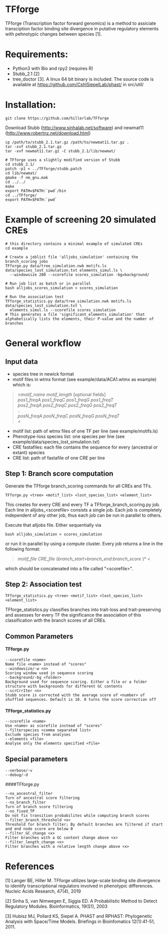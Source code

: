 # TFforge

TFforge (Transcription factor forward genomics) is a method to assiciate transciption factor binding site divergence in putative regulatory elements with pehnotypic changes between species [1].

# Requirements:
* Python3 with Bio and rpy2 (requires R)
* Stubb_2.1 [2]
* tree_doctor [3]. A linux 64 bit binary is included. The source code is available at https://github.com/CshlSiepelLab/phast/ in src/util/

# Installation:

`git clone https://github.com/hillerlab/TFforge`

Download Stubb (http://www.sinhalab.net/software) and newmat11 (http://www.robertnz.net/download.html)
```
cp /path/to/stubb_2.1.tar.gz /path/to/newmat11.tar.gz .
tar -xvf stubb_2.1.tar.gz
tar -xvf newmat11.tar.gz -C stubb_2.1/lib/newmat/

# TFforge uses a slightly modified version of Stubb
cd stubb_2.1/
patch -p1 < ../TFforge/stubb.patch
cd lib/newmat/
gmake -f nm_gnu.mak
cd ../../
make
export PATH=$PATH:`pwd`/bin
cd ../TFforge/
export PATH=$PATH:`pwd`
```

# Example of screening 20 simulated CREs
```
# this directory contains a minimal example of simulated CREs
cd example

# Create a joblist file 'alljobs_simulation' containing the branch_scoring jobs
TFforge.py data/tree_simulation.nwk motifs.ls data/species_lost_simulation.txt elements_simul.ls \
  --windowsize 200 --scorefile scores_simulation -bg=background/

# Run job list as batch or in parallel 
bash alljobs_scores_simulation > scores_simulation

# Run the association test
TFforge_statistics.py data/tree_simulation.nwk motifs.ls data/species_lost_simulation.txt \
  elements_simul.ls --scorefile scores_simulation
# This generates a file 'significant_elements_simulation' that alphabetically lists the elements, their P-value and the number of branches
```

# General workflow
## Input data
- species tree in newick format
- motif files in wtmx format (see example/data/ACA1.wtmx as example) which is: 
> \>*motif_name*	*motif_length*	[optional fields]  
> *pos1_freqA*	*pos1_freqC*	*pos1_freqG*	*pos1_freqT*  
> *pos2_freqA*	*pos2_freqC*	*pos2_freqG*	*pos2_freqT*  
> ..  
> *posN_freqA*	*posN_freqC*	*posN_freqG*	*posN_freqT*  
> \<  
- motif list: path of wtmx files of one TF per line (see example/motifs.ls)
- Phenotype-loss species list: one species per line (see example/data/species_lost_simulation.txt)
- CRE fastafiles: each file contains the sequence for every (ancestral or extant) species
- CRE list: path of fastafile of one CRE per line

## Step 1: Branch score computation
Generate the TFforge branch_scoring commands for all CREs and TFs.
```
TFforge.py <tree> <motif_list> <lost_species_list> <element_list>
```
This creates for every CRE and every TF a TFforge_branch_scoring.py job. Each line in alljobs_\<scorefile\> consists a single job. Each job is completely independent of any other job, thus each job can be run in parallel to others.

Execute that alljobs file. Either sequentially via
```
bash alljobs_simulation > scores_simulation
```
or run it in parallel by using a compute cluster.
Every job returns a line in the following format:  
> *motif_file*	*CRE_file*	(*branch_start*>*branch_end*:*branch_score*	)*	<  

which should be concatenated into a file called "\<scorefile\>".

## Step 2: Association test
```
TFforge_statistics.py <tree> <motif_list> <lost_species_list> <element_list>
```
TFforge_statistics.py classifies branches into trait-loss and trait-preserving and assesses for every TF the significance the association of this classification with the branch scores of all CREs.

## Common Parameters
#### TFforge.py
```
--scorefile <name>
Name file <name> instead of "scores"
--windowsize/-w <n>
Scoring window used in sequence scoring
--background/-bg <folder>
Background used for sequence scoring. Either a file or a folder structure with backgrounds for different GC contents
--scrCrrIter <n>
Stubb score is corrected with the average score of <number> of shuffled sequences. Default is 10. 0 turns the score correction off
```
#### TFforge_statistics.py
```
--scorefile <name>
Use <name> as scorefile instead of "scores"
--filterspecies <comma separated list>
Exclude species from analyses
--elements <file>
Analyse only the elements specified <file>
```

## Special parameters
```
--verbose/-v
--debug/-d
```

####TFforge.py
```
--no_ancestral_filter
Turn of ancestral score filtering
--no_branch_filter
Turn of branch score filtering
--no_fixed_TP
Do not fix transition probabilites while computing branch scores
--filter_branch_threshold <x>
Threshold for branch filter; By default branches are filtered if start and end node score are below 0
--filter_GC_change <x>
Filter branches with a GC content change above <x>
--filter_length_change <x>
Filter branches with a relative length change above <x>
```
 
# References
[1] Langer BE, Hiller M. TFforge utilizes large-scale binding site divergence to identify transcriptional regulators involved in phenotypic differences. Nucleic Acids Research, 47(4), 2019

[2] Sinha S, van Nimwegen E, Siggia ED. A Probabilistic Method to Detect Regulatory Modules. Bioinformatics, 19(S1), 2003

[3] Hubisz MJ, Pollard KS, Siepel A. PHAST and RPHAST: Phylogenetic Analysis with Space/Time Models. Briefings in Bioinfomatics 12(1):41-51, 2011.
